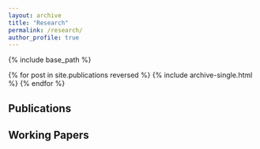```yaml
---
layout: archive
title: "Research"
permalink: /research/
author_profile: true
---
```


{% include base_path %}

{% for post in site.publications reversed %}
  {% include archive-single.html %}
{% endfor %}

## Publications

## Working Papers
